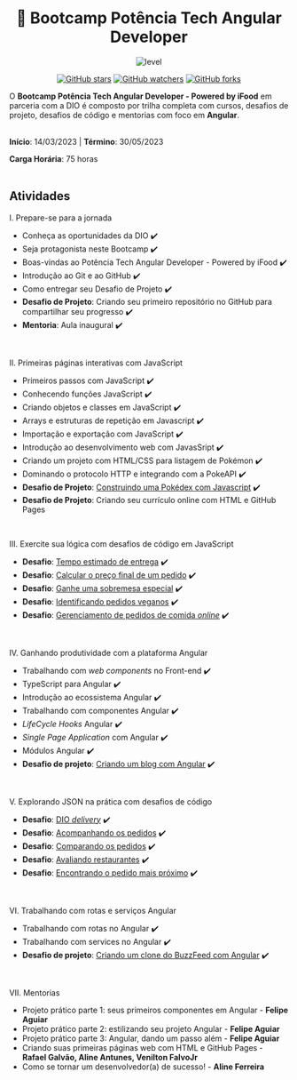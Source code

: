 <h1 align="center"> 📝 Bootcamp Potência Tech Angular Developer </h1>

<div align="center">

![level](https://img.shields.io/badge/Nível-Básico-FFC000.svg)

[![GitHub stars](https://img.shields.io/github/stars/biachristie/dio-bootcamp-potencia-tech-angular.svg?style=social&label=Star&maxAge=2592000)](https://github.com/biachristie/dio-bootcamp-potencia-tech-angular/stargazers)
[![GitHub watchers](https://img.shields.io/github/watchers/biachristie/dio-bootcamp-potencia-tech-angular.svg?style=social&label=Watch&maxAge=2592000)](https://github.com/biachristie/dio-bootcamp-potencia-tech-angular/watchers)
[![GitHub forks](https://img.shields.io/github/forks/biachristie/dio-bootcamp-potencia-tech-angular.svg?style=social&label=Fork&maxAge=2592000)](https://github.com/biachristie/dio-bootcamp-potencia-tech-angular/network/members)

</div>

O **Bootcamp Potência Tech Angular Developer - Powered by iFood** em parceria com a DIO é composto por trilha completa com cursos, desafios de projeto, desafios de código e mentorias com foco em **Angular**.
<br>
<br>

**Início**: 14/03/2023 | **Término**: 30/05/2023

**Carga Horária**: 75 horas
<br>
<br>

## Atividades

I. Prepare-se para a jornada

* Conheça as oportunidades da DIO ✔️
* Seja protagonista neste Bootcamp ✔️
* Boas-vindas ao Potência Tech Angular Developer - Powered by iFood ✔️
* Introdução ao Git e ao GitHub ✔️
* Como entregar seu Desafio de Projeto ✔️
* **Desafio de Projeto**: Criando seu primeiro repositório no GitHub para compartilhar seu progresso ✔️
* **Mentoria**: Aula inaugural ✔️

<br>

II. Primeiras páginas interativas com JavaScript

* Primeiros passos com JavaScript ✔️ 
* Conhecendo funções JavaScript ✔️
* Criando objetos e classes em JavaScript ✔️
* Arrays e estruturas de repetição em Javascript ✔️
* Importação e exportação com JavaScript ✔️
* Introdução ao desenvolvimento web com JavasSript ✔️
* Criando um projeto com HTML/CSS para listagem de Pokémon ✔️
* Dominando o protocolo HTTP e integrando com a PokeAPI ✔️
* **Desafio de Projeto**: [Construindo uma Pokédex com Javascript](https://github.com/biachristie/javascript-pokedex) ✔️
* **Desafio de Projeto**: Criando seu currículo online com HTML e GitHub Pages

<br>

III. Exercite sua lógica com desafios de código em JavaScript

* **Desafio**: [Tempo estimado de entrega](https://github.com/biachristie/dio-bootcamp-potencia-tech-angular/blob/main/Desafio_Javascript/Desafio01_TempoEntrega.js) ✔️
* **Desafio**: [Calcular o preço final de um pedido](https://github.com/biachristie/dio-bootcamp-potencia-tech-angular/blob/main/Desafio_Javascript/Desafio02_CalcularPreco.js) ✔️
* **Desafio**: [Ganhe uma sobremesa especial](https://github.com/biachristie/dio-bootcamp-potencia-tech-angular/blob/main/Desafio_Javascript/Desafio03_GanheBrinde.js) ✔️
* **Desafio**: [Identificando pedidos veganos](https://github.com/biachristie/dio-bootcamp-potencia-tech-angular/blob/main/Desafio_Javascript/Desafio04_PedidosVeganos.js) ✔️
* **Desafio**: [Gerenciamento de pedidos de comida *online*](https://github.com/biachristie/dio-bootcamp-potencia-tech-angular/blob/main/Desafio_Javascript/Desafio05_Gereciamento.js) ✔️

<br>

IV. Ganhando produtividade com a plataforma Angular

* Trabalhando com *web components* no Front-end ✔️
* TypeScript para Angular ✔️
* Introdução ao ecossistema Angular ✔️
* Trabalhando com componentes Angular ✔️
* *LifeCycle Hooks* Angular ✔️
* *Single Page Application* com Angular ✔️
* Módulos Angular ✔️
* **Desafio de projeto**: [Criando um blog com Angular](https://github.com/biachristie/angular-blog) ✔️

<br>

V. Explorando JSON na prática com desafios de código

* **Desafio**: [DIO *delivery*](https://github.com/biachristie/dio-bootcamp-potencia-tech-angular/blob/main/Desafio_JSON/Desafio01_DIODelivery.js) ✔️
* **Desafio**: [Acompanhando os pedidos](https://github.com/biachristie/dio-bootcamp-potencia-tech-angular/blob/main/Desafio_JSON/Desafio02_AcompanhadoPedidos.js) ✔️
* **Desafio**: [Comparando os pedidos](https://github.com/biachristie/dio-bootcamp-potencia-tech-angular/blob/main/Desafio_JSON/Desafio03_ComparandoPedidos.js) ✔️
* **Desafio**: [Avaliando restaurantes](https://github.com/biachristie/dio-bootcamp-potencia-tech-angular/blob/main/Desafio_JSON/Desafio04_Avaliando.js) ✔️
* **Desafio**: [Encontrando o pedido mais próximo](https://github.com/biachristie/dio-bootcamp-potencia-tech-angular/blob/main/Desafio_JSON/Desafio05_PedidoMaisProximo.js) ✔️

<br>

VI. Trabalhando com rotas e serviços Angular

* Trabalhando com rotas no Angular ✔️
* Trabalhando com services no Angular ✔️
* **Desafio de projeto**: [Criando um clone do BuzzFeed com Angular](https://github.com/biachristie/angular-BuzzFeed-quiz-page) ✔️

<br>

VII. Mentorias

* Projeto prático parte 1: seus primeiros componentes em Angular - **Felipe Aguiar**
* Projeto prático parte 2: estilizando seu projeto Angular - **Felipe Aguiar**
* Projeto prático parte 3: Angular, dando um passo além - **Felipe Aguiar**
* Criando suas primeiras páginas web com HTML e GitHub Pages - **Rafael Galvão, Aline Antunes, Venilton FalvoJr**
* Como se tornar um desenvolvedor(a) de sucesso! - **Aline Ferreira**